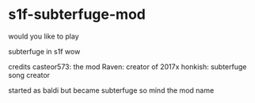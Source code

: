 # s1f-subterfuge-mod
would you like to play

subterfuge in s1f wow

credits
casteor573: the mod
Raven: creator of 2017x
honkish: subterfuge song creator

started as baldi but became subterfuge so mind the mod name
